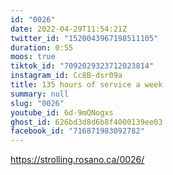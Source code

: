 ```yaml
---
id: "0026"
date: 2022-04-29T11:54:21Z
twitter_id: "1520043967198511105"
duration: 0:55
moos: true
tiktok_id: "7092029323712023814"
instagram_id: Cc8B-dsr09a
title: 135 hours of service a week
summary: null
slug: "0026"
youtube_id: 6d-9mQNogxs
ghost_id: 626bd3d8d6b8f4000139ee03
facebook_id: "716871983092782"
---
```

https://strolling.rosano.ca/0026/
